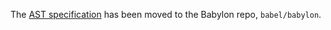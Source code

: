 The [AST specification](https://github.com/babel/babylon/blob/master/ast/spec.md) has been moved to the Babylon repo, `babel/babylon`.

